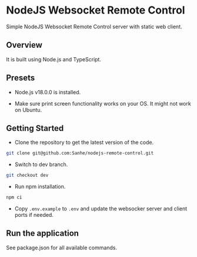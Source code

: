 # NodeJS Websocket Remote Control

Simple NodeJS Websocket Remote Control server with static web client.

## Overview

It is built using Node.js and TypeScript.

## Presets

* Node.js v18.0.0 is installed.

* Make sure print screen functionality works on your OS. It might not work on Ubuntu.

## Getting Started

* Clone the repository to get the latest version of the code.

```bash
git clone git@github.com:Sanhe/nodejs-remote-control.git
```

* Switch to dev branch.

```bash
git checkout dev
```

* Run npm installation.

```bash
npm ci
```

* Copy `.env.example` to `.env` and update the websocker server and client ports if needed.


## Run the application

See package.json for all available commands.

